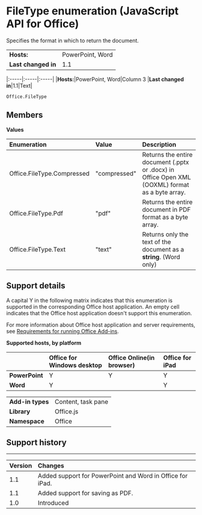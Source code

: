 
# FileType enumeration (JavaScript API for Office)
Specifies the format in which to return the document.

|||
|:-----|:-----|
|**Hosts:**|PowerPoint, Word|
|**Last changed in**|1.1|


|:-----|:-----|:-----|
|**Hosts:**|PowerPoint, Word|Column 3
|**Last changed in**|1.1|Text|

```
Office.FileType
```


## Members


**Values**


|**Enumeration**|**Value**|**Description**|
|:-----|:-----|:-----|
|Office.FileType.Compressed|"compressed"|Returns the entire document (.pptx or .docx) in Office Open XML (OOXML) format as a byte array.|
|Office.FileType.Pdf|"pdf"|Returns the entire document in PDF format as a byte array.|
|Office.FileType.Text|"text"|Returns only the text of the document as a  **string**. (Word only)|

## Support details


A capital Y in the following matrix indicates that this enumeration is supported in the corresponding Office host application. An empty cell indicates that the Office host application doesn't support this enumeration.

For more information about Office host application and server requirements, see [Requirements for running Office Add-ins](http://msdn.microsoft.com/library/67340567-bb9a-498c-96d3-3f52f28c16bc%28Office.15%29.aspx).


**Supported hosts, by platform**


||**Office for Windows desktop**|**Office Online(in browser)**|**Office for iPad**|
|:-----|:-----|:-----|:-----|
|**PowerPoint**|Y|Y|Y|
|**Word**|Y||Y|

|||
|:-----|:-----|
|**Add-in types**|Content, task pane|
|**Library**|Office.js|
|**Namespace**|Office|

## Support history



****


|**Version**|**Changes**|
|:-----|:-----|
|1.1|Added support for PowerPoint and Word in Office for iPad.|
|1.1|Added support for saving as PDF.|
|1.0|Introduced|

